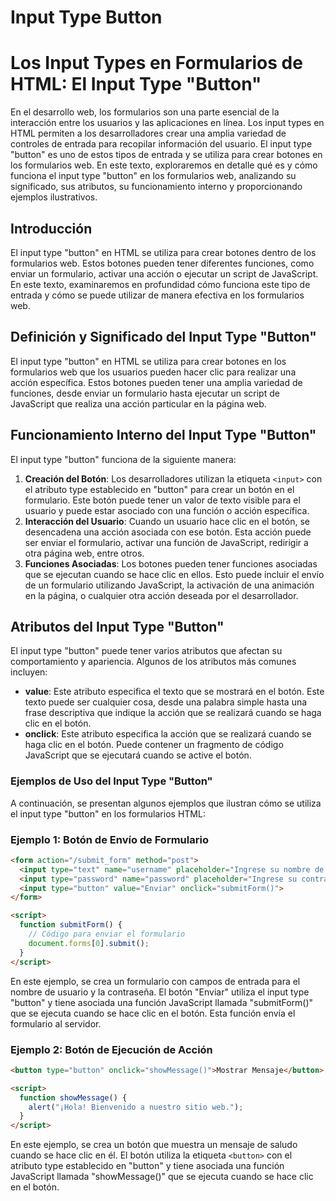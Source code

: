 # Input Type Button

# Los Input Types en Formularios de HTML: El Input Type "Button"

En el desarrollo web, los formularios son una parte esencial de la interacción entre los usuarios y las aplicaciones en línea. Los input types en HTML permiten a los desarrolladores crear una amplia variedad de controles de entrada para recopilar información del usuario. El input type "button" es uno de estos tipos de entrada y se utiliza para crear botones en los formularios web. En este texto, exploraremos en detalle qué es y cómo funciona el input type "button" en los formularios web, analizando su significado, sus atributos, su funcionamiento interno y proporcionando ejemplos ilustrativos.

## Introducción

El input type "button" en HTML se utiliza para crear botones dentro de los formularios web. Estos botones pueden tener diferentes funciones, como enviar un formulario, activar una acción o ejecutar un script de JavaScript. En este texto, examinaremos en profundidad cómo funciona este tipo de entrada y cómo se puede utilizar de manera efectiva en los formularios web.

## Definición y Significado del Input Type "Button"

El input type "button" en HTML se utiliza para crear botones en los formularios web que los usuarios pueden hacer clic para realizar una acción específica. Estos botones pueden tener una amplia variedad de funciones, desde enviar un formulario hasta ejecutar un script de JavaScript que realiza una acción particular en la página web.

## Funcionamiento Interno del Input Type "Button"

El input type "button" funciona de la siguiente manera:

1. **Creación del Botón**: Los desarrolladores utilizan la etiqueta `<input>` con el atributo type establecido en "button" para crear un botón en el formulario. Este botón puede tener un valor de texto visible para el usuario y puede estar asociado con una función o acción específica.
2. **Interacción del Usuario**: Cuando un usuario hace clic en el botón, se desencadena una acción asociada con ese botón. Esta acción puede ser enviar el formulario, activar una función de JavaScript, redirigir a otra página web, entre otros.
3. **Funciones Asociadas**: Los botones pueden tener funciones asociadas que se ejecutan cuando se hace clic en ellos. Esto puede incluir el envío de un formulario utilizando JavaScript, la activación de una animación en la página, o cualquier otra acción deseada por el desarrollador.

## Atributos del Input Type "Button"

El input type "button" puede tener varios atributos que afectan su comportamiento y apariencia. Algunos de los atributos más comunes incluyen:

- **value**: Este atributo especifica el texto que se mostrará en el botón. Este texto puede ser cualquier cosa, desde una palabra simple hasta una frase descriptiva que indique la acción que se realizará cuando se haga clic en el botón.
- **onclick**: Este atributo especifica la acción que se realizará cuando se haga clic en el botón. Puede contener un fragmento de código JavaScript que se ejecutará cuando se active el botón.

### Ejemplos de Uso del Input Type "Button"

A continuación, se presentan algunos ejemplos que ilustran cómo se utiliza el input type "button" en los formularios HTML:

### Ejemplo 1: Botón de Envío de Formulario

```html
<form action="/submit_form" method="post">
  <input type="text" name="username" placeholder="Ingrese su nombre de usuario">
  <input type="password" name="password" placeholder="Ingrese su contraseña">
  <input type="button" value="Enviar" onclick="submitForm()">
</form>

<script>
  function submitForm() {
    // Código para enviar el formulario
    document.forms[0].submit();
  }
</script>

```

En este ejemplo, se crea un formulario con campos de entrada para el nombre de usuario y la contraseña. El botón "Enviar" utiliza el input type "button" y tiene asociada una función JavaScript llamada "submitForm()" que se ejecuta cuando se hace clic en el botón. Esta función envía el formulario al servidor.

### Ejemplo 2: Botón de Ejecución de Acción

```html
<button type="button" onclick="showMessage()">Mostrar Mensaje</button>

<script>
  function showMessage() {
    alert("¡Hola! Bienvenido a nuestro sitio web.");
  }
</script>

```

En este ejemplo, se crea un botón que muestra un mensaje de saludo cuando se hace clic en él. El botón utiliza la etiqueta `<button>` con el atributo type establecido en "button" y tiene asociada una función JavaScript llamada "showMessage()" que se ejecuta cuando se hace clic en el botón.